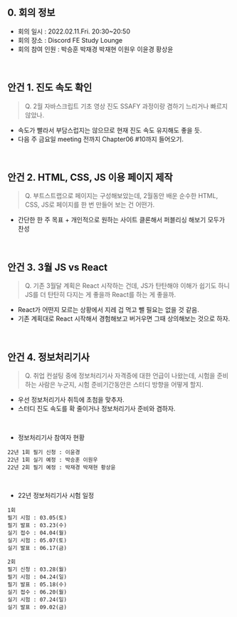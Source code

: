## 0. 회의 정보

- 회의 일시 : 2022.02.11.Fri. 20:30~20:50
- 회의 장소 : Discord FE Study Lounge
- 회의 참여 인원 : 박승훈 박재경 박재현 이원우 이윤경 황상윤

<br>

## 안건 1. 진도 속도 확인

> Q. 2월 자바스크립트 기초 영상 진도 SSAFY 과정이랑 겸하기 느리거나 빠르지 않았나.

- 속도가 빨라서 부담스럽지는 않으므로 현재 진도 속도 유지해도 좋을 듯.
- 다음 주 금요일 meeting 전까지 Chapter06 #10까지 들어오기.

<br>

## 안건 2. HTML, CSS, JS 이용 페이지 제작

> Q. 부트스트랩으로 페이지는 구성해보았는데, 2월동안 배운 순수한 HTML, CSS, JS로 페이지를 한 번 만들어 보는 건 어떤가.

- 간단한 한 주 목표 + 개인적으로 원하는 사이트 클론해서 퍼블리싱 해보기 모두가 찬성

<br>

## 안건 3. 3월 JS vs React

> Q. 기존 3월달 계획은 React 시작하는 건데, JS가 탄탄해야 이해가 쉽기도 하니 JS를 더 탄탄히 다지는 게 좋을까 React를 하는 게 좋을까.

- React가 어떤지 모르는 상황에서 지레 겁 먹고 뺄 필요는 없을 것 같음.
- 기존 계획대로 React 시작해서 경험해보고 버거우면 그때 상의해보는 것으로 하자.

<br>

## 안건 4. 정보처리기사

> Q. 취업 컨설팅 중에 정보처리기사 자격증에 대한 언급이 나왔는데, 시험을 준비하는 사람은 누군지, 시험 준비기간동안은 스터디 방향을 어떻게 할지.

- 우선 정보처리기사 취득에 초첨을 맞추자.
- 스터디 진도 속도를 확 줄이거나 정보처리기사 준비와 겸하자.

<br>

- 정보처리기사 참여자 현황

```
22년 1회 필기 신청 : 이윤경
22년 1회 실기 예정 : 박승훈 이원우
22년 2회 필기 예정 : 박재경 박재현 황상윤
```

<br>

- 22년 정보처리기사 시험 일정

```
1회
필기 시험 : 03.05(토)
필기 발표 : 03.23(수)
실기 접수 : 04.04(월)
실기 시험 : 05.07(토)
실기 발표 : 06.17(금)

2회
필기 신청 : 03.28(월)
필기 시험 : 04.24(일)
필기 발표 : 05.18(수)
실기 접수 : 06.20(월)
실기 시험 : 07.24(일)
실기 발표 : 09.02(금)
```
